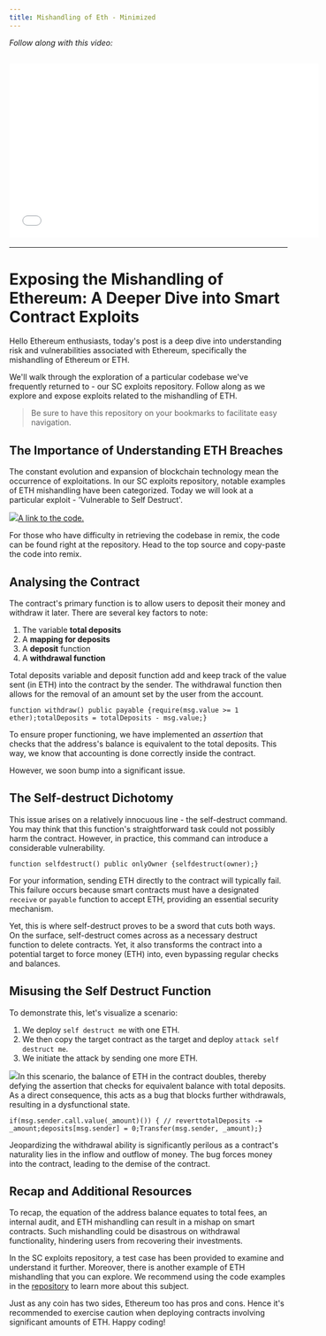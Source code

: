 ```yaml
---
title: Mishandling of Eth - Minimized
---
```


_Follow along with this video:_

## <iframe width="560" height="315" src="VIDEO_LINK" title="vimeo" frameborder="0" allow="accelerometer; autoplay; clipboard-write; encrypted-media; gyroscope; picture-in-picture; web-share" allowfullscreen></iframe>

---

# Exposing the Mishandling of Ethereum: A Deeper Dive into Smart Contract Exploits

Hello Ethereum enthusiasts, today's post is a deep dive into understanding risk and vulnerabilities associated with Ethereum, specifically the mishandling of Ethereum or ETH.

We'll walk through the exploration of a particular codebase we've frequently returned to - our SC exploits repository. Follow along as we explore and expose exploits related to the mishandling of ETH.

> Be sure to have this repository on your bookmarks to facilitate easy navigation.

## The Importance of Understanding ETH Breaches

The constant evolution and expansion of blockchain technology mean the occurrence of exploitations. In our SC exploits repository, notable examples of ETH mishandling have been categorized. Today we will look at a particular exploit - 'Vulnerable to Self Destruct'.

![](https://cdn.videotap.com/9K1a9GtnKi7ohaku3tCP-47.6.png)[A link to the code.](https://github.com/PatrickAlphaC/nanome/blob/master/sc_exploits/minimized/selfdestruct_me.sol)

For those who have difficulty in retrieving the codebase in remix, the code can be found right at the repository. Head to the top source and copy-paste the code into remix.

## Analysing the Contract

The contract's primary function is to allow users to deposit their money and withdraw it later. There are several key factors to note:

1. The variable **total deposits**
2. A **mapping for deposits**
3. A **deposit** function
4. A **withdrawal function**

Total deposits variable and deposit function add and keep track of the value sent (in ETH) into the contract by the sender. The withdrawal function then allows for the removal of an amount set by the user from the account.

```
function withdraw() public payable {require(msg.value >= 1 ether);totalDeposits = totalDeposits - msg.value;}
```

To ensure proper functioning, we have implemented an _assertion_ that checks that the address's balance is equivalent to the total deposits. This way, we know that accounting is done correctly inside the contract.

However, we soon bump into a significant issue.

## The Self-destruct Dichotomy

This issue arises on a relatively innocuous line - the self-destruct command. You may think that this function's straightforward task could not possibly harm the contract. However, in practice, this command can introduce a considerable vulnerability.

```
function selfdestruct() public onlyOwner {selfdestruct(owner);}
```

For your information, sending ETH directly to the contract will typically fail. This failure occurs because smart contracts must have a designated `receive` or `payable` function to accept ETH, providing an essential security mechanism.

Yet, this is where self-destruct proves to be a sword that cuts both ways. On the surface, self-destruct comes across as a necessary destruct function to delete contracts. Yet, it also transforms the contract into a potential target to force money (ETH) into, even bypassing regular checks and balances.

## Misusing the Self Destruct Function

To demonstrate this, let's visualize a scenario:

1. We deploy `self destruct me` with one ETH.
2. We then copy the target contract as the target and deploy `attack self destruct me`.
3. We initiate the attack by sending one more ETH.

![](https://cdn.videotap.com/gFO4YKELZcnyna0BEy0X-273.7.png)In this scenario, the balance of ETH in the contract doubles, thereby defying the assertion that checks for equivalent balance with total deposits. As a direct consequence, this acts as a bug that blocks further withdrawals, resulting in a dysfunctional state.

```
if(msg.sender.call.value(_amount)()) { // reverttotalDeposits -= _amount;deposits[msg.sender] = 0;Transfer(msg.sender, _amount);}
```

Jeopardizing the withdrawal ability is significantly perilous as a contract's naturality lies in the inflow and outflow of money. The bug forces money into the contract, leading to the demise of the contract.

## Recap and Additional Resources

To recap, the equation of the address balance equates to total fees, an internal audit, and ETH mishandling can result in a mishap on smart contracts. Such mishandling could be disastrous on withdrawal functionality, hindering users from recovering their investments.

In the SC exploits repository, a test case has been provided to examine and understand it further. Moreover, there is another example of ETH mishandling that you can explore. We recommend using the code examples in the [repository](https://github.com/PatrickAlphaC/nanome) to learn more about this subject.

Just as any coin has two sides, Ethereum too has pros and cons. Hence it's recommended to exercise caution when deploying contracts involving significant amounts of ETH. Happy coding!
